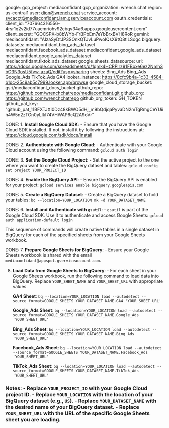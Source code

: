 google:
   gcp_project: mediaconfidant
   gcp_organization: wrench.chat
   region: us-central1
   user: dion@wrench.chat
   service_account: svcacct@mediaconfidant.iam.gserviceaccount.com
   oauth_credentials:
     client_id: "707664316556-4rsr1q2v2id77uaemriohv92cbqv34a6.apps.googleusercontent.com"
     client_secret: "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
   gemini:
     mediaconfidant: "AIzaSyDtJP3SOnkQTJvLuPwoIQsX9tQ8tlLSogc
   bigquery:
      datasets:
         mediaconfidant.bing_ads_dataset
         mediaconfidant.facebook_ads_dataset
         mediaconfidant.google_ads_dataset
         mediaconfidant.google_analytics_dataset
         mediaconfidant.tiktok_ads_dataset
   google_sheets_datasource:
     url: https://docs.google.com/spreadsheets/d/1qmk4HCRPIrz91FBoxe6ez2Nmh3bO3N3osU5fvw-azaQ/edit?usp=sharing
     sheets:
      Bing_Ads
      Bing_Ads
      Google_Ads
      TikTok_Ads
      GA4
   looker_instance: https://0cfc9b4a-1c33-4584-b1dc-25c9ab5c7999.looker.app/browse
   google_cloud_storage_bucket: gs://mediaconfidant_docs_bucket
github_repo: https://github.com/wrenchchatrepo/mediaconfidant.git
   github_org: https://github.com/wrenchchatrepo
   github_org_token: GH_TOKEN
   github_pat_key: "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"


DONE: 1. **Install Google Cloud SDK**: - Ensure that you have the Google Cloud SDK installed. If not, install it by following the instructions at: https://cloud.google.com/sdk/docs/install

DONE: 2. **Authenticate with Google Cloud**: - Authenticate with your Google Cloud account using the following command: ``` gcloud auth login ```

DONE: 3. **Set the Google Cloud Project**: - Set the active project to the one where you want to create the BigQuery dataset and tables: ``` gcloud config set project YOUR_PROJECT_ID ```

DONE: 4. **Enable the BigQuery API**: - Ensure the BigQuery API is enabled for your project: ``` gcloud services enable bigquery.googleapis.com ```

DONE: 5. **Create a BigQuery Dataset**: - Create a BigQuery dataset to hold your tables: ``` bq --location=YOUR_LOCATION mk -d YOUR_DATASET_NAME ```

DONE: 6. **Install and Authenticate with `gsutil`**: - `gsutil` is part of the Google Cloud SDK. Use it to authenticate and access Google Sheets: ``` gcloud auth application-default login ```

This sequence of commands will create native tables in a single dataset in BigQuery for each of the specified sheets from your Google Sheets workbook.

DONE: 7. **Prepare Google Sheets for BigQuery**: - Ensure your Google Sheets workbook is shared with the email `mediaconfidant@appspot.gserviceaccount.com`.

8. **Load Data from Google Sheets to BigQuery**: - For each sheet in your Google Sheets workbook, run the following command to load data into BigQuery. Replace `YOUR_SHEET_NAME` and `YOUR_SHEET_URL` with appropriate values.

   **GA4 Sheet**: ``` bq --location=YOUR_LOCATION load --autodetect --source_format=GOOGLE_SHEETS YOUR_DATASET_NAME.GA4 'YOUR_SHEET_URL' ```

   **Google_Ads Sheet**: ``` bq --location=YOUR_LOCATION load --autodetect --source_format=GOOGLE_SHEETS YOUR_DATASET_NAME.Google_Ads 'YOUR_SHEET_URL' ```

   **Bing_Ads Sheet**: ``` bq --location=YOUR_LOCATION load --autodetect --source_format=GOOGLE_SHEETS YOUR_DATASET_NAME.Bing_Ads 'YOUR_SHEET_URL' ```

   **Facebook_Ads Sheet**: ``` bq --location=YOUR_LOCATION load --autodetect --source_format=GOOGLE_SHEETS YOUR_DATASET_NAME.Facebook_Ads 'YOUR_SHEET_URL' ```

   **TikTok_Ads Sheet**: ``` bq --location=YOUR_LOCATION load --autodetect --source_format=GOOGLE_SHEETS YOUR_DATASET_NAME.TikTok_Ads 'YOUR_SHEET_URL' ```

### Notes: - Replace `YOUR_PROJECT_ID` with your Google Cloud project ID. - Replace `YOUR_LOCATION` with the location of your BigQuery dataset (e.g., `US`). - Replace `YOUR_DATASET_NAME` with the desired name of your BigQuery dataset. - Replace `YOUR_SHEET_URL` with the URL of the specific Google Sheets sheet you are loading.

